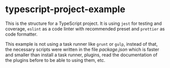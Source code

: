 # typescript-project-example

This is the structure for a TypeScript project. It is using `jest` for testing and coverage, `eslint` as a code linter with recommended preset and `prettier` as code formatter.

This example is not using a task runner like `grunt` or `gulp`, instead of that, the necessary scripts were written in the file _package.json_ which is faster and smaller than install a task runner, plugins, read the documentation of the plugins before to be able to using them, etc.
